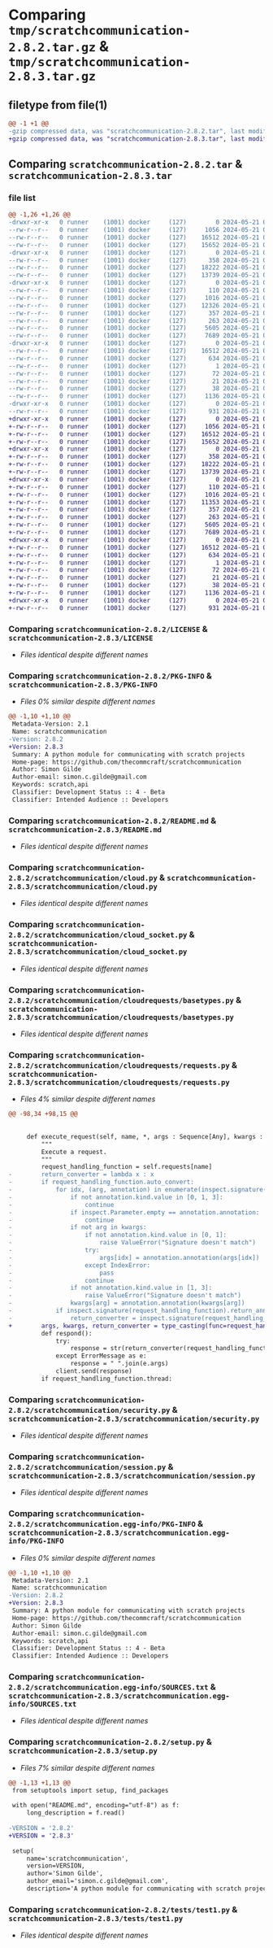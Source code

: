 # Comparing `tmp/scratchcommunication-2.8.2.tar.gz` & `tmp/scratchcommunication-2.8.3.tar.gz`

## filetype from file(1)

```diff
@@ -1 +1 @@
-gzip compressed data, was "scratchcommunication-2.8.2.tar", last modified: Tue May 21 08:39:52 2024, max compression
+gzip compressed data, was "scratchcommunication-2.8.3.tar", last modified: Tue May 21 09:26:25 2024, max compression
```

## Comparing `scratchcommunication-2.8.2.tar` & `scratchcommunication-2.8.3.tar`

### file list

```diff
@@ -1,26 +1,26 @@
-drwxr-xr-x   0 runner    (1001) docker     (127)        0 2024-05-21 08:39:52.230428 scratchcommunication-2.8.2/
--rw-r--r--   0 runner    (1001) docker     (127)     1056 2024-05-21 08:39:45.000000 scratchcommunication-2.8.2/LICENSE
--rw-r--r--   0 runner    (1001) docker     (127)    16512 2024-05-21 08:39:52.226428 scratchcommunication-2.8.2/PKG-INFO
--rw-r--r--   0 runner    (1001) docker     (127)    15652 2024-05-21 08:39:45.000000 scratchcommunication-2.8.2/README.md
-drwxr-xr-x   0 runner    (1001) docker     (127)        0 2024-05-21 08:39:52.226428 scratchcommunication-2.8.2/scratchcommunication/
--rw-r--r--   0 runner    (1001) docker     (127)      358 2024-05-21 08:39:45.000000 scratchcommunication-2.8.2/scratchcommunication/__init__.py
--rw-r--r--   0 runner    (1001) docker     (127)    18222 2024-05-21 08:39:45.000000 scratchcommunication-2.8.2/scratchcommunication/cloud.py
--rw-r--r--   0 runner    (1001) docker     (127)    13739 2024-05-21 08:39:45.000000 scratchcommunication-2.8.2/scratchcommunication/cloud_socket.py
-drwxr-xr-x   0 runner    (1001) docker     (127)        0 2024-05-21 08:39:52.226428 scratchcommunication-2.8.2/scratchcommunication/cloudrequests/
--rw-r--r--   0 runner    (1001) docker     (127)      110 2024-05-21 08:39:45.000000 scratchcommunication-2.8.2/scratchcommunication/cloudrequests/__init__.py
--rw-r--r--   0 runner    (1001) docker     (127)     1016 2024-05-21 08:39:45.000000 scratchcommunication-2.8.2/scratchcommunication/cloudrequests/basetypes.py
--rw-r--r--   0 runner    (1001) docker     (127)    12326 2024-05-21 08:39:45.000000 scratchcommunication-2.8.2/scratchcommunication/cloudrequests/requests.py
--rw-r--r--   0 runner    (1001) docker     (127)      357 2024-05-21 08:39:45.000000 scratchcommunication-2.8.2/scratchcommunication/exceptions.py
--rw-r--r--   0 runner    (1001) docker     (127)      263 2024-05-21 08:39:45.000000 scratchcommunication-2.8.2/scratchcommunication/headers.py
--rw-r--r--   0 runner    (1001) docker     (127)     5605 2024-05-21 08:39:45.000000 scratchcommunication-2.8.2/scratchcommunication/security.py
--rw-r--r--   0 runner    (1001) docker     (127)     7689 2024-05-21 08:39:45.000000 scratchcommunication-2.8.2/scratchcommunication/session.py
-drwxr-xr-x   0 runner    (1001) docker     (127)        0 2024-05-21 08:39:52.226428 scratchcommunication-2.8.2/scratchcommunication.egg-info/
--rw-r--r--   0 runner    (1001) docker     (127)    16512 2024-05-21 08:39:52.000000 scratchcommunication-2.8.2/scratchcommunication.egg-info/PKG-INFO
--rw-r--r--   0 runner    (1001) docker     (127)      634 2024-05-21 08:39:52.000000 scratchcommunication-2.8.2/scratchcommunication.egg-info/SOURCES.txt
--rw-r--r--   0 runner    (1001) docker     (127)        1 2024-05-21 08:39:52.000000 scratchcommunication-2.8.2/scratchcommunication.egg-info/dependency_links.txt
--rw-r--r--   0 runner    (1001) docker     (127)       72 2024-05-21 08:39:52.000000 scratchcommunication-2.8.2/scratchcommunication.egg-info/requires.txt
--rw-r--r--   0 runner    (1001) docker     (127)       21 2024-05-21 08:39:52.000000 scratchcommunication-2.8.2/scratchcommunication.egg-info/top_level.txt
--rw-r--r--   0 runner    (1001) docker     (127)       38 2024-05-21 08:39:52.230428 scratchcommunication-2.8.2/setup.cfg
--rw-r--r--   0 runner    (1001) docker     (127)     1136 2024-05-21 08:39:45.000000 scratchcommunication-2.8.2/setup.py
-drwxr-xr-x   0 runner    (1001) docker     (127)        0 2024-05-21 08:39:52.226428 scratchcommunication-2.8.2/tests/
--rw-r--r--   0 runner    (1001) docker     (127)      931 2024-05-21 08:39:45.000000 scratchcommunication-2.8.2/tests/test1.py
+drwxr-xr-x   0 runner    (1001) docker     (127)        0 2024-05-21 09:26:25.227041 scratchcommunication-2.8.3/
+-rw-r--r--   0 runner    (1001) docker     (127)     1056 2024-05-21 09:26:18.000000 scratchcommunication-2.8.3/LICENSE
+-rw-r--r--   0 runner    (1001) docker     (127)    16512 2024-05-21 09:26:25.227041 scratchcommunication-2.8.3/PKG-INFO
+-rw-r--r--   0 runner    (1001) docker     (127)    15652 2024-05-21 09:26:18.000000 scratchcommunication-2.8.3/README.md
+drwxr-xr-x   0 runner    (1001) docker     (127)        0 2024-05-21 09:26:25.227041 scratchcommunication-2.8.3/scratchcommunication/
+-rw-r--r--   0 runner    (1001) docker     (127)      358 2024-05-21 09:26:18.000000 scratchcommunication-2.8.3/scratchcommunication/__init__.py
+-rw-r--r--   0 runner    (1001) docker     (127)    18222 2024-05-21 09:26:18.000000 scratchcommunication-2.8.3/scratchcommunication/cloud.py
+-rw-r--r--   0 runner    (1001) docker     (127)    13739 2024-05-21 09:26:18.000000 scratchcommunication-2.8.3/scratchcommunication/cloud_socket.py
+drwxr-xr-x   0 runner    (1001) docker     (127)        0 2024-05-21 09:26:25.227041 scratchcommunication-2.8.3/scratchcommunication/cloudrequests/
+-rw-r--r--   0 runner    (1001) docker     (127)      110 2024-05-21 09:26:18.000000 scratchcommunication-2.8.3/scratchcommunication/cloudrequests/__init__.py
+-rw-r--r--   0 runner    (1001) docker     (127)     1016 2024-05-21 09:26:18.000000 scratchcommunication-2.8.3/scratchcommunication/cloudrequests/basetypes.py
+-rw-r--r--   0 runner    (1001) docker     (127)    11353 2024-05-21 09:26:18.000000 scratchcommunication-2.8.3/scratchcommunication/cloudrequests/requests.py
+-rw-r--r--   0 runner    (1001) docker     (127)      357 2024-05-21 09:26:18.000000 scratchcommunication-2.8.3/scratchcommunication/exceptions.py
+-rw-r--r--   0 runner    (1001) docker     (127)      263 2024-05-21 09:26:18.000000 scratchcommunication-2.8.3/scratchcommunication/headers.py
+-rw-r--r--   0 runner    (1001) docker     (127)     5605 2024-05-21 09:26:18.000000 scratchcommunication-2.8.3/scratchcommunication/security.py
+-rw-r--r--   0 runner    (1001) docker     (127)     7689 2024-05-21 09:26:18.000000 scratchcommunication-2.8.3/scratchcommunication/session.py
+drwxr-xr-x   0 runner    (1001) docker     (127)        0 2024-05-21 09:26:25.227041 scratchcommunication-2.8.3/scratchcommunication.egg-info/
+-rw-r--r--   0 runner    (1001) docker     (127)    16512 2024-05-21 09:26:25.000000 scratchcommunication-2.8.3/scratchcommunication.egg-info/PKG-INFO
+-rw-r--r--   0 runner    (1001) docker     (127)      634 2024-05-21 09:26:25.000000 scratchcommunication-2.8.3/scratchcommunication.egg-info/SOURCES.txt
+-rw-r--r--   0 runner    (1001) docker     (127)        1 2024-05-21 09:26:25.000000 scratchcommunication-2.8.3/scratchcommunication.egg-info/dependency_links.txt
+-rw-r--r--   0 runner    (1001) docker     (127)       72 2024-05-21 09:26:25.000000 scratchcommunication-2.8.3/scratchcommunication.egg-info/requires.txt
+-rw-r--r--   0 runner    (1001) docker     (127)       21 2024-05-21 09:26:25.000000 scratchcommunication-2.8.3/scratchcommunication.egg-info/top_level.txt
+-rw-r--r--   0 runner    (1001) docker     (127)       38 2024-05-21 09:26:25.227041 scratchcommunication-2.8.3/setup.cfg
+-rw-r--r--   0 runner    (1001) docker     (127)     1136 2024-05-21 09:26:18.000000 scratchcommunication-2.8.3/setup.py
+drwxr-xr-x   0 runner    (1001) docker     (127)        0 2024-05-21 09:26:25.227041 scratchcommunication-2.8.3/tests/
+-rw-r--r--   0 runner    (1001) docker     (127)      931 2024-05-21 09:26:18.000000 scratchcommunication-2.8.3/tests/test1.py
```

### Comparing `scratchcommunication-2.8.2/LICENSE` & `scratchcommunication-2.8.3/LICENSE`

 * *Files identical despite different names*

### Comparing `scratchcommunication-2.8.2/PKG-INFO` & `scratchcommunication-2.8.3/PKG-INFO`

 * *Files 0% similar despite different names*

```diff
@@ -1,10 +1,10 @@
 Metadata-Version: 2.1
 Name: scratchcommunication
-Version: 2.8.2
+Version: 2.8.3
 Summary: A python module for communicating with scratch projects
 Home-page: https://github.com/thecommcraft/scratchcommunication
 Author: Simon Gilde
 Author-email: simon.c.gilde@gmail.com
 Keywords: scratch,api
 Classifier: Development Status :: 4 - Beta
 Classifier: Intended Audience :: Developers
```

### Comparing `scratchcommunication-2.8.2/README.md` & `scratchcommunication-2.8.3/README.md`

 * *Files identical despite different names*

### Comparing `scratchcommunication-2.8.2/scratchcommunication/cloud.py` & `scratchcommunication-2.8.3/scratchcommunication/cloud.py`

 * *Files identical despite different names*

### Comparing `scratchcommunication-2.8.2/scratchcommunication/cloud_socket.py` & `scratchcommunication-2.8.3/scratchcommunication/cloud_socket.py`

 * *Files identical despite different names*

### Comparing `scratchcommunication-2.8.2/scratchcommunication/cloudrequests/basetypes.py` & `scratchcommunication-2.8.3/scratchcommunication/cloudrequests/basetypes.py`

 * *Files identical despite different names*

### Comparing `scratchcommunication-2.8.2/scratchcommunication/cloudrequests/requests.py` & `scratchcommunication-2.8.3/scratchcommunication/cloudrequests/requests.py`

 * *Files 4% similar despite different names*

```diff
@@ -98,34 +98,15 @@
                 
     
     def execute_request(self, name, *, args : Sequence[Any], kwargs : Mapping[str, Any], client : CloudSocketConnection) -> Union[str, float, int]:
         """
         Execute a request.
         """
         request_handling_function = self.requests[name]
-        return_converter = lambda x : x
-        if request_handling_function.auto_convert:
-            for idx, (arg, annotation) in enumerate(inspect.signature(request_handling_function).parameters.items()):
-                if not annotation.kind.value in [0, 1, 3]:
-                    continue
-                if inspect.Parameter.empty == annotation.annotation:
-                    continue
-                if not arg in kwargs:
-                    if not annotation.kind.value in [0, 1]:
-                        raise ValueError("Signature doesn't match")
-                    try:
-                        args[idx] = annotation.annotation(args[idx])
-                    except IndexError:
-                        pass
-                    continue
-                if not annotation.kind.value in [1, 3]:
-                    raise ValueError("Signature doesn't match")
-                kwargs[arg] = annotation.annotation(kwargs[arg])
-            if inspect.signature(request_handling_function).return_annotation != inspect.Signature.empty:
-                return_converter = inspect.signature(request_handling_function).return_annotation
+        args, kwargs, return_converter = type_casting(func=request_handling_function, signature=inspect.signature(request_handling_function), args=args, kwargs=kwargs)
         def respond():
             try:
                 response = str(return_converter(request_handling_function(*args, **kwargs)))
             except ErrorMessage as e:
                 response = " ".join(e.args)
             client.send(response)
         if request_handling_function.thread:
```

### Comparing `scratchcommunication-2.8.2/scratchcommunication/security.py` & `scratchcommunication-2.8.3/scratchcommunication/security.py`

 * *Files identical despite different names*

### Comparing `scratchcommunication-2.8.2/scratchcommunication/session.py` & `scratchcommunication-2.8.3/scratchcommunication/session.py`

 * *Files identical despite different names*

### Comparing `scratchcommunication-2.8.2/scratchcommunication.egg-info/PKG-INFO` & `scratchcommunication-2.8.3/scratchcommunication.egg-info/PKG-INFO`

 * *Files 0% similar despite different names*

```diff
@@ -1,10 +1,10 @@
 Metadata-Version: 2.1
 Name: scratchcommunication
-Version: 2.8.2
+Version: 2.8.3
 Summary: A python module for communicating with scratch projects
 Home-page: https://github.com/thecommcraft/scratchcommunication
 Author: Simon Gilde
 Author-email: simon.c.gilde@gmail.com
 Keywords: scratch,api
 Classifier: Development Status :: 4 - Beta
 Classifier: Intended Audience :: Developers
```

### Comparing `scratchcommunication-2.8.2/scratchcommunication.egg-info/SOURCES.txt` & `scratchcommunication-2.8.3/scratchcommunication.egg-info/SOURCES.txt`

 * *Files identical despite different names*

### Comparing `scratchcommunication-2.8.2/setup.py` & `scratchcommunication-2.8.3/setup.py`

 * *Files 7% similar despite different names*

```diff
@@ -1,13 +1,13 @@
 from setuptools import setup, find_packages
 
 with open("README.md", encoding="utf-8") as f:
     long_description = f.read()
     
-VERSION = '2.8.2'
+VERSION = '2.8.3'
 
 setup(
     name='scratchcommunication',
     version=VERSION,
     author='Simon Gilde',
     author_email='simon.c.gilde@gmail.com',
     description='A python module for communicating with scratch projects',
```

### Comparing `scratchcommunication-2.8.2/tests/test1.py` & `scratchcommunication-2.8.3/tests/test1.py`

 * *Files identical despite different names*

